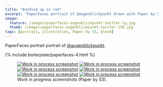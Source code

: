 ```yaml
---
title: "Bundled up in red"
excerpt: "PaperFaces portrait of @augenblickpunkt drawn with Paper by 53 on an iPad."
image: 
  feature: /images/paperfaces-augenblickpunkt-twitter-lg.jpg
  thumb: /images/paperfaces-augenblickpunkt-twitter-150.jpg
tags: [portrait, illustration, Paper by 53, blend]
---
```


PaperFaces portrait portrait of [@augenblickpunkt](http://twitter.com/augenblickpunkt).

{% include boilerplate/paperfaces-4.html %}

<figure class="half">
	<a href="{{ site.url }}/images/paperfaces-augenblickpunkt-process-1-lg.jpg"><img src="{{ site.url }}/images/paperfaces-augenblickpunkt-process-1-600.jpg" alt="Work in process screenshot"></a>
	<a href="{{ site.url }}/images/paperfaces-augenblickpunkt-process-2-lg.jpg"><img src="{{ site.url }}/images/paperfaces-augenblickpunkt-process-2-600.jpg" alt="Work in process screenshot"></a>
	<a href="{{ site.url }}/images/paperfaces-augenblickpunkt-process-3-lg.jpg"><img src="{{ site.url }}/images/paperfaces-augenblickpunkt-process-3-600.jpg" alt="Work in process screenshot"></a>
	<a href="{{ site.url }}/images/paperfaces-augenblickpunkt-process-4-lg.jpg"><img src="{{ site.url }}/images/paperfaces-augenblickpunkt-process-4-600.jpg" alt="Work in process screenshot"></a>
	<a href="{{ site.url }}/images/paperfaces-augenblickpunkt-process-5-lg.jpg"><img src="{{ site.url }}/images/paperfaces-augenblickpunkt-process-5-600.jpg" alt="Work in process screenshot"></a>
	<a href="{{ site.url }}/images/paperfaces-augenblickpunkt-process-6-lg.jpg"><img src="{{ site.url }}/images/paperfaces-augenblickpunkt-process-6-600.jpg" alt="Work in process screenshot"></a>
	<figcaption>Work in progress screenshots (Paper by 53).</figcaption>
</figure>